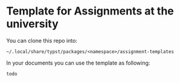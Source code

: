 
# Template for Assignments at the university

You can clone this repo into:

`~/.local/share/typst/packages/<namespace>/assignment-templates`



In your documents you can use the template as following:
```typst
todo
```



